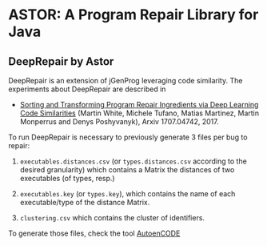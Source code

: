 ASTOR: A Program Repair Library for Java
========================================


DeepRepair by Astor
----------

DeepRepair is an extension of jGenProg leveraging code similarity. The experiments about DeepRepair are described in

* [Sorting and Transforming Program Repair Ingredients via Deep Learning Code Similarities](https://arxiv.org/pdf/1707.04742.pdf) (Martin White, Michele Tufano, Matias Martinez, Martin Monperrus and Denys Poshyvanyk), Arxiv 1707.04742, 2017.


To run DeepRepair is necessary to previously generate 3 files per bug to repair:

1. `executables.distances.csv` (or `types.distances.csv` according to the desired granularity) which contains a Matrix the distances of two executables (of types, resp.)

2. `executables.key` (or `types.key`), which contains the name of each executable/type of the distance Matrix. 
 
3. `clustering.csv` which contains the cluster of identifiers.

To generate those files, check the tool [AutoenCODE](https://github.com/micheletufano/AutoenCODE)

